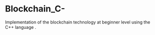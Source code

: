 # Blockchain_C-
Implementation of the blockchain technology at beginner level using the C++ language .
